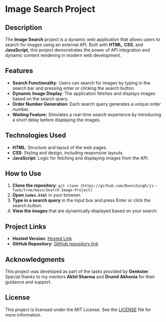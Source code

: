 # Image Search Project

## Description
The **Image Search** project is a dynamic web application that allows users to search for images using an external API. Built with **HTML**, **CSS**, and **JavaScript**, this project demonstrates the power of API integration and dynamic content rendering in modern web development.

## Features
- **Search Functionality**: Users can search for images by typing in the search bar and pressing enter or clicking the search button.
- **Dynamic Image Display**: The application fetches and displays images based on the search query.
- **Order Number Generation**: Each search query generates a unique order number.
- **Waiting Feature**: Simulates a real-time search experience by introducing a short delay before displaying the images.

## Technologies Used
- **HTML**: Structure and layout of the web pages.
- **CSS**: Styling and design, including responsive layouts.
- **JavaScript**: Logic for fetching and displaying images from the API.

## How to Use
1. **Clone the repository**: `git clone [https://github.com/BunniSingh/js--Task/tree/main/Search-Image-Project]`
2. **Open `index.html`** in your browser.
3. **Type in a search query** in the input box and press Enter or click the search button.
4. **View the images** that are dynamically displayed based on your search.

## Project Links
- **Hosted Version**: [Hosted Link](https://bunny-js-task.netlify.app/search-image-project/)
- **GitHub Repository**: [GitHub repository link](https://github.com/BunniSingh/js--Task/tree/main/Search-Image-Project)

## Acknowledgments
This project was developed as part of the tasks provided by **Geekster**. Special thanks to my mentors **Akhil Sharma** and **Drumil Akhenia** for their guidance and support.

## License
This project is licensed under the MIT License. See the [LICENSE](LICENSE) file for more information.
